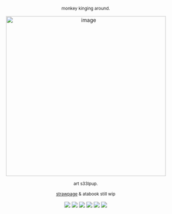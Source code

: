 </div>

<div align="center">
  


<sub>monkey kinging around.</sub> 






<img width="435" height="435" alt="image" src="https://github.com/user-attachments/assets/ec4f6e51-b3a2-4b29-8a7a-da208d71b74f" />

<sub>art s33lpup.</sub> 








<sub>[strawpage](https://pawkey608.straw.page) & atabook still wip </sub> 

![](https://64.media.tumblr.com/df083b865f989e7b5b668fe7b3cd4f5e/7578e5634480cfb1-9f/s100x200/a700456ab2b525056988624f8b279e2d6a18b0b4.gifv) ![](https://64.media.tumblr.com/f54a4bd98959faaad3d93091ed17e52c/2548272bb1100478-b7/s100x200/7c7bcb3a45706320f7a9eb9fcfd89718e0456ea4.gifv) ![](https://64.media.tumblr.com/68e9a2654e2419794ca58d7c61ba350e/96cc94d94b926796-61/s100x200/31712a44f34323a9e07238b6ce7452292ac5a845.pnj) ![](https://64.media.tumblr.com/e2a2ce684e607c8c0c468fc88628bd5f/9ff0c6c764276d0b-9d/s100x200/5d125fad8b4c597bf3ea79e9f8b729b02be4a7e5.gifv) ![](https://64.media.tumblr.com/62dd2b251afbe5f704d726ea37c6b45e/2ad4c6870364241b-45/s100x200/7c62b239f548c63f5f0ad25fe501a384d10cfbc2.pnj) ![](https://64.media.tumblr.com/1729339310551893e0a146a0c8deeb50/6f5ab117bc0f286d-5e/s100x200/f44dc2330ebcedac8c1e2db558c1c4044e909b9d.pnj)


</div>
